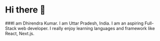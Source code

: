 # Hi there 👋
###I am Dhirendra Kumar. I am Uttar Pradesh, India. I am an aspiring Full-Stack web developer. I really enjoy learning languages and framework like React, Next.js.

<!--
**dhirendra9032/dhirendra9032** is a ✨ _special_ ✨ repository because its `README.md` (this file) appears on your GitHub profile.

Here are some ideas to get you started:

- 🔭 I’m currently working on ...
- 🌱 I’m currently learning ...
- 👯 I’m looking to collaborate on ...
- 🤔 I’m looking for help with ...
- 💬 Ask me about ...
- 📫 How to reach me: ...
- 😄 Pronouns: ...
- ⚡ Fun fact: ...
-->
